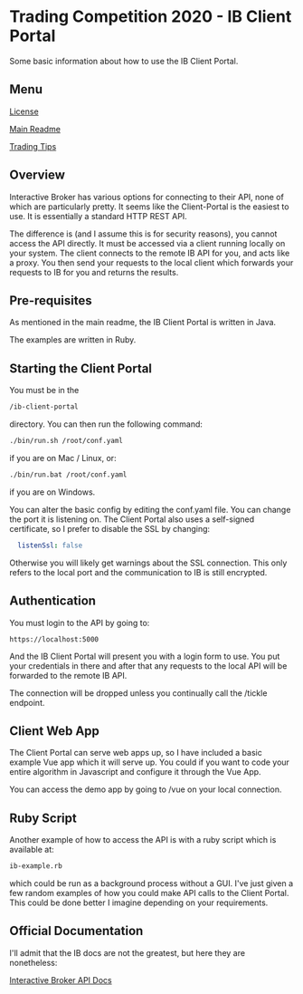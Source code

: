 # Trading Competition 2020 - IB Client Portal

Some basic information about how to use the IB Client Portal.

## Menu

[License](LICENSE)

[Main Readme](README.md)

[Trading Tips](TRADING.md)

## Overview

Interactive Broker has various options for connecting to their API, none of which are particularly pretty.  It seems like the Client-Portal is the easiest to use.  It is essentially a standard HTTP REST API.

The difference is (and I assume this is for security reasons), you cannot access the API directly.  It must be accessed via a client running locally on your system.  The client connects to the remote IB API for you, and acts like a proxy.  You then send your requests to the local client which forwards your requests to IB for you and returns the results.

## Pre-requisites

As mentioned in the main readme, the IB Client Portal is written in Java.

The examples are written in Ruby.

## Starting the Client Portal

You must be in the

```bash
/ib-client-portal
```

directory.  You can then run the following command:

```bash
./bin/run.sh /root/conf.yaml
```

if you are on Mac / Linux, or:

```bash
./bin/run.bat /root/conf.yaml
```

if you are on Windows.

You can alter the basic config by editing the conf.yaml file.  You can change the port it is listening on.  The Client Portal also uses a self-signed certificate, so I prefer to disable the SSL by changing:

```yaml
  listenSsl: false
```

Otherwise you will likely get warnings about the SSL connection.  This only refers to the local port and the communication to IB is still encrypted.

## Authentication

You must login to the API by going to:

```url
https://localhost:5000
```

And the IB Client Portal will present you with a login form to use.  You put your credentials in there and after that any requests to the local API will be forwarded to the remote IB API.

The connection will be dropped unless you continually call the /tickle endpoint.

## Client Web App

The Client Portal can serve web apps up, so I have included a basic example Vue app which it will serve up.  You could if you want to code your entire algorithm in Javascript and configure it through the Vue App.

You can access the demo app by going to /vue on your local connection.

## Ruby Script

Another example of how to access the API is with a ruby script which is available at:

```bash
ib-example.rb
```

which could be run as a background process without a GUI.  I've just given a few random examples of how you could make API calls to the Client Portal.  This could be done better I imagine depending on your requirements.

## Official Documentation

I'll admit that the IB docs are not the greatest, but here they are nonetheless:

[Interactive Broker API Docs](https://www.interactivebrokers.com/api/doc.html)